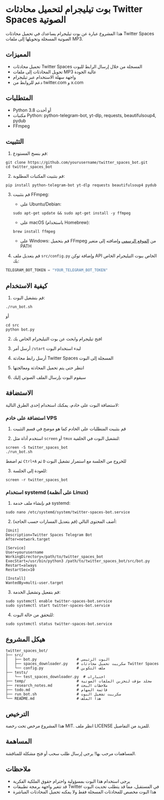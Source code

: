# بوت تيليجرام لتحميل محادثات Twitter Spaces الصوتية

هذا المشروع عبارة عن بوت تيليجرام يساعدك في تحميل محادثات Twitter Spaces الصوتية المسجلة وتحويلها إلى ملفات MP3.

## المميزات

- تحميل محادثات Twitter Spaces المسجلة من خلال إرسال الرابط للبوت
- تحويل المحادثات إلى ملفات MP3 عالية الجودة
- واجهة سهلة الاستخدام عبر تيليجرام
- دعم للروابط من twitter.com و x.com

## المتطلبات

- Python 3.8 أو أحدث
- مكتبات Python: python-telegram-bot, yt-dlp, requests, beautifulsoup4, pydub
- FFmpeg

## التثبيت

1. قم بنسخ المستودع:
```
git clone https://github.com/yourusername/twitter_spaces_bot.git
cd twitter_spaces_bot
```

2. قم بتثبيت المكتبات المطلوبة:
```
pip install python-telegram-bot yt-dlp requests beautifulsoup4 pydub
```

3. قم بتثبيت FFmpeg:
   - على Ubuntu/Debian:
   ```
   sudo apt-get update && sudo apt-get install -y ffmpeg
   ```
   - على macOS (باستخدام Homebrew):
   ```
   brew install ffmpeg
   ```
   - على Windows: قم بتحميل FFmpeg من [الموقع الرسمي](https://ffmpeg.org/download.html) وإضافته إلى متغير PATH

4. قم بتعديل ملف `src/config.py` وإضافة توكن API الخاص ببوت التيليجرام الخاص بك:
```python
TELEGRAM_BOT_TOKEN = "YOUR_TELEGRAM_BOT_TOKEN"
```

## كيفية الاستخدام

1. قم بتشغيل البوت:
```
./run_bot.sh
```
أو
```
cd src
python bot.py
```

2. افتح تيليجرام وابحث عن بوت التيليجرام الخاص بك

3. أرسل أمر `/start` لبدء استخدام البوت

4. أرسل رابط محادثة Twitter Spaces المسجلة إلى البوت

5. انتظر حتى يتم تحميل المحادثة ومعالجتها

6. سيقوم البوت بإرسال الملف الصوتي إليك

## الاستضافة

لاستضافة البوت على خادم، يمكنك استخدام إحدى الطرق التالية:

### استضافة على خادم VPS

1. قم بتثبيت المتطلبات على الخادم كما هو موضح في قسم التثبيت

2. استخدم أداة مثل `screen` أو `tmux` لتشغيل البوت في الخلفية:
```
screen -S twitter_spaces_bot
./run_bot.sh
```
ثم اضغط `Ctrl+A` ثم `D` للخروج من الجلسة مع استمرار تشغيل البوت

3. للعودة إلى الجلسة:
```
screen -r twitter_spaces_bot
```

### استخدام systemd (على أنظمة Linux)

1. قم بإنشاء ملف خدمة systemd:
```
sudo nano /etc/systemd/system/twitter-spaces-bot.service
```

2. أضف المحتوى التالي (قم بتعديل المسارات حسب الحاجة):
```
[Unit]
Description=Twitter Spaces Telegram Bot
After=network.target

[Service]
User=yourusername
WorkingDirectory=/path/to/twitter_spaces_bot
ExecStart=/usr/bin/python3 /path/to/twitter_spaces_bot/src/bot.py
Restart=always
RestartSec=10

[Install]
WantedBy=multi-user.target
```

3. قم بتفعيل وتشغيل الخدمة:
```
sudo systemctl enable twitter-spaces-bot.service
sudo systemctl start twitter-spaces-bot.service
```

4. للتحقق من حالة البوت:
```
sudo systemctl status twitter-spaces-bot.service
```

## هيكل المشروع

```
twitter_spaces_bot/
├── src/
│   ├── bot.py                  # البوت الرئيسي
│   ├── spaces_downloader.py    # سكريبت تحميل محادثات Twitter Spaces
│   └── config.py               # ملف التكوين
├── tests/
│   └── test_spaces_downloader.py  # اختبارات
├── temp/                       # مجلد مؤقت لتخزين الملفات الصوتية
├── research_notes.md           # ملاحظات البحث
├── todo.md                     # قائمة المهام
├── run_bot.sh                  # سكريبت تشغيل البوت
└── README.md                   # هذا الملف
```

## الترخيص

هذا المشروع مرخص تحت رخصة MIT. انظر ملف LICENSE للمزيد من التفاصيل.

## المساهمة

المساهمات مرحب بها! يرجى إرسال طلب سحب أو فتح مشكلة للمناقشة.

## ملاحظات

- يرجى استخدام هذا البوت بمسؤولية واحترام حقوق الملكية الفكرية
- قد تتغير واجهة برمجة تطبيقات Twitter في المستقبل، مما قد يتطلب تحديث البوت
- هذا البوت مخصص للمحادثات المسجلة فقط ولا يمكنه تحميل المحادثات المباشرة
